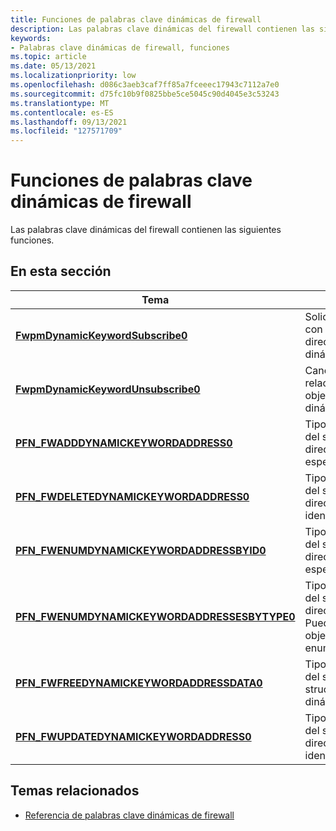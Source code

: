 ```yaml
---
title: Funciones de palabras clave dinámicas de firewall
description: Las palabras clave dinámicas del firewall contienen las siguientes funciones.
keywords:
- Palabras clave dinámicas de firewall, funciones
ms.topic: article
ms.date: 05/13/2021
ms.localizationpriority: low
ms.openlocfilehash: d086c3aeb3caf7ff85a7fceeec17943c7112a7e0
ms.sourcegitcommit: d75fc10b9f0825bbe5ce5045c90d4045e3c53243
ms.translationtype: MT
ms.contentlocale: es-ES
ms.lasthandoff: 09/13/2021
ms.locfileid: "127571709"
---
```

# <a name="firewall-dynamic-keywords-functions"></a>Funciones de palabras clave dinámicas de firewall

Las palabras clave dinámicas del firewall contienen las siguientes funciones.

## <a name="in-this-section"></a>En esta sección

| Tema | Descripción |
|-|-|
| [**FwpmDynamicKeywordSubscribe0**](/windows/win32/api/fwpmu/nf-fwpmu-fwpmdynamickeywordsubscribe0) | Solicita la entrega de notificaciones relacionadas con los cambios en determinados objetos de dirección de palabra clave dinámica[(FW_DYNAMIC_KEYWORD_ADDRESS0](/windows/win32/api/netfw/ns-netfw-fw_dynamic_keyword_address0)). |
| [**FwpmDynamicKeywordUnsubscribe0**](/windows/win32/api/fwpmu/FwpmDynamicKeywordUnsubscribe0) | Cancela la entrega de notificaciones relacionadas con los cambios en determinados objetos de dirección de palabra clave dinámica[(FW_DYNAMIC_KEYWORD_ADDRESS0](/windows/win32/api/netfw/ns-netfw-fw_dynamic_keyword_address0)). |
| [**PFN_FWADDDYNAMICKEYWORDADDRESS0**](/windows/win32/api/netfw/nc-netfw-pfn_fwadddynamickeywordaddress0) | Tipo de puntero de función del punto de entrada del servicio al que se llama para agregar la dirección de palabra clave dinámica especificada. |
| [**PFN_FWDELETEDYNAMICKEYWORDADDRESS0**](/windows/win32/api/netfw/nc-netfw-pfn_fwdeletedynamickeywordaddress0) | Tipo de puntero de función del punto de entrada del servicio al que se llama para eliminar la dirección de palabra clave dinámica con el identificador especificado. |
| [**PFN_FWENUMDYNAMICKEYWORDADDRESSBYID0**](/windows/win32/api/netfw/nc-netfw-pfn_fwenumdynamickeywordaddressbyid0) | Tipo de puntero de función del punto de entrada del servicio al que se llama para enumerar las direcciones de palabra clave dinámicas específicas por identificador. |
| [**PFN_FWENUMDYNAMICKEYWORDADDRESSESBYTYPE0**](/windows/win32/api/netfw/nc-netfw-pfn_fwenumdynamickeywordaddressesbytype0) | Tipo de puntero de función del punto de entrada del servicio al que se llama para enumerar las direcciones de palabra clave dinámicas por tipo. Puede solicitar un subconjunto determinado de objetos en función de las marcas de enumeración pasadas. |
| [**PFN_FWFREEDYNAMICKEYWORDADDRESSDATA0**](/windows/win32/api/netfw/nc-netfw-pfn_fwfreedynamickeywordaddressdata0) | Tipo de puntero de función del punto de entrada del servicio al que se llama para liberar los structs de datos de dirección de palabras clave dinámicas asignados por el servicio. |
| [**PFN_FWUPDATEDYNAMICKEYWORDADDRESS0**](/windows/win32/api/netfw/nc-netfw-pfn_fwupdatedynamickeywordaddress0) | Tipo de puntero de función del punto de entrada del servicio al que se llama para actualizar la dirección de palabra clave dinámica con el identificador de entrada. |

## <a name="related-topics"></a>Temas relacionados

* [Referencia de palabras clave dinámicas de firewall](firewall-dynamic-keywords-reference.md)
